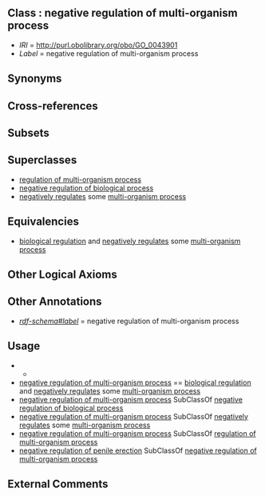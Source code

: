 
## Class : negative regulation of multi-organism process

 * *IRI* = http://purl.obolibrary.org/obo/GO_0043901
 * *Label* = negative regulation of multi-organism process

## Synonyms


## Cross-references


## Subsets


## Superclasses

 * [regulation of multi-organism process](../../GO/00/GO_0043900.md)
 * [negative regulation of biological process](../../GO/19/GO_0048519.md)
 * [negatively regulates](../../RO/12/RO_0002212.md) some [multi-organism process](../../GO/04/GO_0051704.md)

## Equivalencies

 * [biological regulation](../../GO/07/GO_0065007.md) and [negatively regulates](../../RO/12/RO_0002212.md) some [multi-organism process](../../GO/04/GO_0051704.md)

## Other Logical Axioms


## Other Annotations

 * *[rdf-schema#label](../../el/rdf-schema#label.md)* = negative regulation of multi-organism process

## Usage

 * -
 * [negative regulation of multi-organism process](../../GO/01/GO_0043901.md) == [biological regulation](../../GO/07/GO_0065007.md) and [negatively regulates](../../RO/12/RO_0002212.md) some [multi-organism process](../../GO/04/GO_0051704.md)
 * [negative regulation of multi-organism process](../../GO/01/GO_0043901.md) SubClassOf [negative regulation of biological process](../../GO/19/GO_0048519.md)
 * [negative regulation of multi-organism process](../../GO/01/GO_0043901.md) SubClassOf [negatively regulates](../../RO/12/RO_0002212.md) some [multi-organism process](../../GO/04/GO_0051704.md)
 * [negative regulation of multi-organism process](../../GO/01/GO_0043901.md) SubClassOf [regulation of multi-organism process](../../GO/00/GO_0043900.md)
 * [negative regulation of penile erection](../../GO/07/GO_0060407.md) SubClassOf [negative regulation of multi-organism process](../../GO/01/GO_0043901.md)

## External Comments

